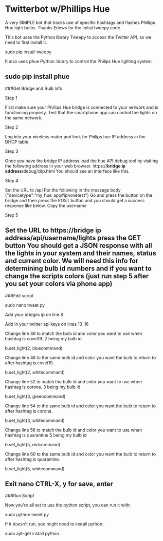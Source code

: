 # Twitterbot w/Phillips Hue
A very SIMPLE bot that tracks use of specific hashtags and flashes Phillips Hue light bulbs. Thanks Edews for the initial tweepy code.

This bot uses the Python library Tweepy to access the Twitter API, so we need to first install it.

sudo pip install tweepy

It also uses phue Python library to control the Philips Hue lighting system

sudo pip install phue
---
###Get Bridge and Bulb Info

Step 1

First make sure your Phillips Hue bridge is connected to your network and is functioning properly. Test that the smartphone app can control the lights on the same network.

Step 2

Log into your wireless router and look for Philips hue IP address in the DHCP table.

Step 3

Once you have the bridge IP address load the hue API debug tool by visiting the following address in your web browser.
https://**bridge ip address**/debug/clip.html
You should see an interface like this.

Step 4

Set the URL to /api
Put the following in the message body
{"devicetype":"my_hue_app#iphonetest"}
Go and press the button on the bridge and then press the POST button and you should get a success response like below.
Copy the username

Step 5

Set the URL to https://**bridge ip address**/api/**username**/lights
press the GET button
You should get a JSON response with all the lights in your system and their names, status and current color. We will need this info for determining bulb id numbers and if you want to change the scripts colors (just run step 5 after you set your colors via phone app)
---
###Edit script

sudo nano tweet.py

Add your bridges ip on line 8

Add in your twitter api keys on lines 13-16

Change line 46 to match the bulb id and color you want to use when hashtag is covid19. 2 being my bulb id

b.set_light(2, bluecommand)

Change line 48 to the same bulb id and color you want the bulb to return to after hashtag is covid19.

b.set_light(2, whitecommand)

Change line 52 to match the bulb id and color you want to use when hashtag is corona. 3 being my bulb id

b.set_light(3, greencommand)

Change line 54 to the same bulb id and color you want the bulb to return to after hashtag is corona.

b.set_light(3, whitecommand)

Change line 58 to match the bulb id and color you want to use when hashtag is quarantine 5 being my bulb id

b.set_light(5, redcommand)

Change line 60 to the same bulb id and color you want the bulb to return to after hashtag is quarantine.

b.set_light(5, whitecommand)

Exit nano CTRL-X, y for save, enter
---
###Run Script

Now you're all set to use the python script, you can run it with:

sudo python tweet.py

If it doesn't run, you might need to install python;

sudo apt-get install python


